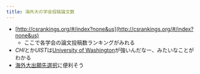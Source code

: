 ```yaml
---
title: 海外大の学会投稿論文数
---
```


* [http://csrankings.org/#/index?none&us](http://csrankings.org/#/index?none&us)
  * ここで各学会の論文投稿数ランキングがみれる
* *CHI*とか*UIST*は[University of Washington](University%20of%20Washington.md)が強いんだなー、みたいなことがわかる
* [海外大出願先選択](%E6%B5%B7%E5%A4%96%E5%A4%A7%E5%87%BA%E9%A1%98%E5%85%88%E9%81%B8%E6%8A%9E.md)に便利そう
